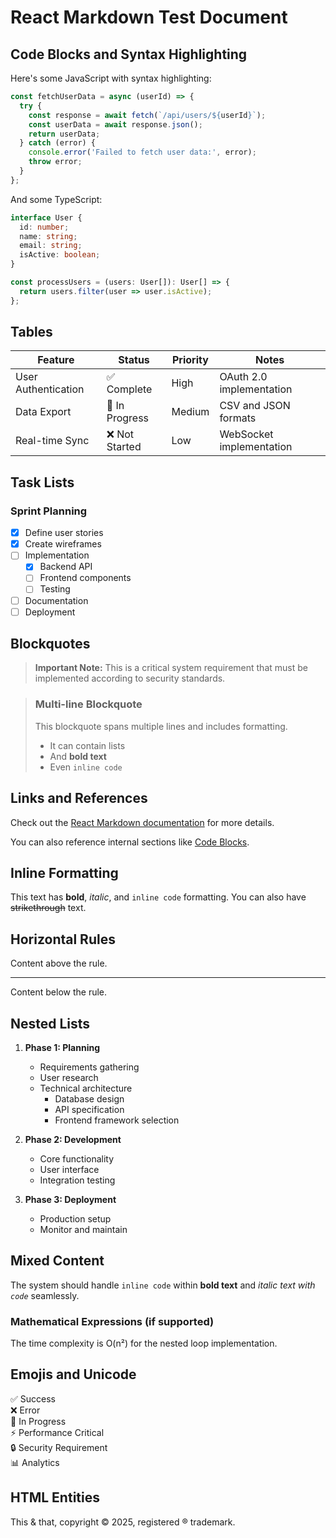 # React Markdown Test Document

## Code Blocks and Syntax Highlighting

Here's some JavaScript with syntax highlighting:

```javascript
const fetchUserData = async (userId) => {
  try {
    const response = await fetch(`/api/users/${userId}`);
    const userData = await response.json();
    return userData;
  } catch (error) {
    console.error('Failed to fetch user data:', error);
    throw error;
  }
};
```

And some TypeScript:

```typescript
interface User {
  id: number;
  name: string;
  email: string;
  isActive: boolean;
}

const processUsers = (users: User[]): User[] => {
  return users.filter(user => user.isActive);
};
```

## Tables

| Feature | Status | Priority | Notes |
|---------|--------|----------|-------|
| User Authentication | ✅ Complete | High | OAuth 2.0 implementation |
| Data Export | 🔄 In Progress | Medium | CSV and JSON formats |
| Real-time Sync | ❌ Not Started | Low | WebSocket implementation |

## Task Lists

### Sprint Planning
- [x] Define user stories
- [x] Create wireframes
- [ ] Implementation
  - [x] Backend API
  - [ ] Frontend components
  - [ ] Testing
- [ ] Documentation
- [ ] Deployment

## Blockquotes

> **Important Note:** This is a critical system requirement that must be implemented according to security standards.

> ### Multi-line Blockquote
> 
> This blockquote spans multiple lines and includes formatting.
> 
> - It can contain lists
> - And **bold text**
> - Even `inline code`

## Links and References

Check out the [React Markdown documentation](https://github.com/remarkjs/react-markdown) for more details.

You can also reference internal sections like [Code Blocks](#code-blocks-and-syntax-highlighting).

## Inline Formatting

This text has **bold**, *italic*, and `inline code` formatting. You can also have ~~strikethrough~~ text.

## Horizontal Rules

Content above the rule.

---

Content below the rule.

## Nested Lists

1. **Phase 1: Planning**
   - Requirements gathering
   - User research
   - Technical architecture
     - Database design
     - API specification
     - Frontend framework selection

2. **Phase 2: Development**
   - Core functionality
   - User interface
   - Integration testing

3. **Phase 3: Deployment**
   - Production setup
   - Monitor and maintain

## Mixed Content

The system should handle `inline code` within **bold text** and *italic text with `code`* seamlessly.

### Mathematical Expressions (if supported)

The time complexity is O(n²) for the nested loop implementation.

## Emojis and Unicode

✅ Success  
❌ Error  
🔄 In Progress  
⚡ Performance Critical  
🔒 Security Requirement  
📊 Analytics  

## HTML Entities

This &amp; that, copyright &copy; 2025, registered &reg; trademark.
